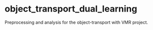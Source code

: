 # object_transport_dual_learning
Preprocessing and analysis for the object-transport with VMR project.
